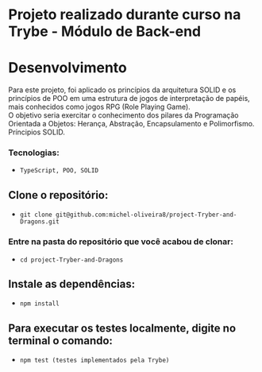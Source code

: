 # Projeto realizado durante curso na Trybe - Módulo de Back-end

# Desenvolvimento

Para este projeto, foi aplicado os princípios da arquitetura SOLID e os princípios de POO em uma estrutura de jogos de interpretação de papéis, mais conhecidos como jogos RPG (Role Playing Game).
<br>
O objetivo seria exercitar o conhecimento dos pilares da Programação Orientada a Objetos: Herança, Abstração, Encapsulamento e Polimorfismo. Príncipios SOLID.

### Tecnologias:

  - `TypeScript, POO, SOLID`

## Clone o repositório:

  - `git clone git@github.com:michel-oliveira8/project-Tryber-and-Dragons.git`

### Entre na pasta do repositório que você acabou de clonar:
  - `cd project-Tryber-and-Dragons`

## Instale as dependências:

  - `npm install`

## Para executar os testes localmente, digite no terminal o comando:

  - `npm test (testes implementados pela Trybe)`
